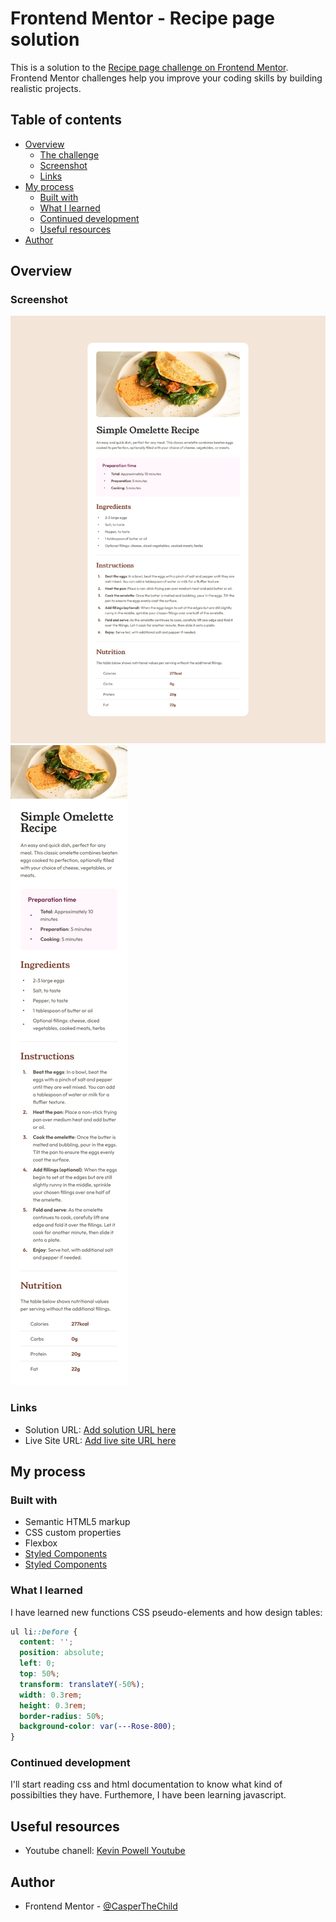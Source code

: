 # Frontend Mentor - Recipe page solution

This is a solution to the [Recipe page challenge on Frontend Mentor](https://www.frontendmentor.io/challenges/recipe-page-KiTsR8QQKm). Frontend Mentor challenges help you improve your coding skills by building realistic projects. 

## Table of contents

- [Overview](#overview)
  - [The challenge](#the-challenge)
  - [Screenshot](#screenshot)
  - [Links](#links)
- [My process](#my-process)
  - [Built with](#built-with)
  - [What I learned](#what-i-learned)
  - [Continued development](#continued-development)
  - [Useful resources](#useful-resources)
- [Author](#author)

## Overview

### Screenshot

![Screenshot 1](./design/desktop-design.jpg)
![Screenshot 2](./design/mobile-design.jpg)

### Links

- Solution URL: [Add solution URL here](https://your-solution-url.com)
- Live Site URL: [Add live site URL here](https://your-live-site-url.com)

## My process

### Built with

- Semantic HTML5 markup
- CSS custom properties
- Flexbox
- [Styled Components](https://fonts.google.com/specimen/Young+Serif)
- [Styled Components](https://fonts.google.com/specimen/Outfit)

### What I learned

I have learned new functions CSS pseudo-elements and how design tables:

```css
ul li::before {
  content: ''; 
  position: absolute;
  left: 0; 
  top: 50%;
  transform: translateY(-50%); 
  width: 0.3rem; 
  height: 0.3rem; 
  border-radius: 50%; 
  background-color: var(---Rose-800);
}
```

### Continued development

I'll start reading css and html documentation to know what kind of possibilties they have. Furthemore, I have been learning javascript. 

## Useful resources 

- Youtube chanell: [Kevin Powell Youtube](https://www.youtube.com/@KevinPowell/playlists)

## Author

- Frontend Mentor - [@CasperTheChild](https://www.frontendmentor.io/profile/CasperTheChild)